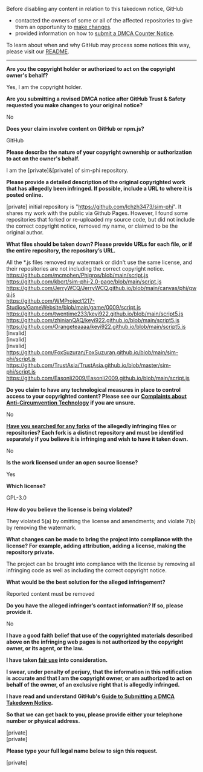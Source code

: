 Before disabling any content in relation to this takedown notice, GitHub
- contacted the owners of some or all of the affected repositories to give them an opportunity to [make changes](https://docs.github.com/en/github/site-policy/dmca-takedown-policy#a-how-does-this-actually-work).
- provided information on how to [submit a DMCA Counter Notice](https://docs.github.com/en/articles/guide-to-submitting-a-dmca-counter-notice).

To learn about when and why GitHub may process some notices this way, please visit our [README](https://github.com/github/dmca/blob/master/README.md#anatomy-of-a-takedown-notice).

---

**Are you the copyright holder or authorized to act on the copyright owner's behalf?**

Yes, I am the copyright holder.

**Are you submitting a revised DMCA notice after GitHub Trust & Safety requested you make changes to your original notice?**

No

**Does your claim involve content on GitHub or npm.js?**

GitHub

**Please describe the nature of your copyright ownership or authorization to act on the owner's behalf.**

I am the [private]&[private] of sim-phi repository.

**Please provide a detailed description of the original copyrighted work that has allegedly been infringed. If possible, include a URL to where it is posted online.**

[private] initial repository is "https://github.com/lchzh3473/sim-phi". It shares my work with the public via Github Pages.
However, I found some repositories that forked or re-uploaded my source code, but did not include the correct copyright notice, removed my name, or claimed to be the original author.

**What files should be taken down? Please provide URLs for each file, or if the entire repository, the repository’s URL.**

All the *.js files removed my watermark or didn't use the same license, and their repositories are not including the correct copyright notice.
https://github.com/mcmohen/Phigros/blob/main/script.js   
https://github.com/kbcrt/sim-phi-2.0-page/blob/main/script.js  
https://github.com/JerryWCQ/JerryWCQ.github.io/blob/main/canvas/phi/qwq.js  
https://github.com/WMProject1217-Studios/GameWebsite/blob/main/game/0009/script.js  
https://github.com/twentime233/keyi922.github.io/blob/main/script5.js  
https://github.com/zhinianQAQ/keyi922.github.io/blob/main/script5.js  
https://github.com/Orangeteaaaa/keyi922.github.io/blob/main/script5.js  
[invalid]  
[invalid]  
[invalid]  
https://github.com/FoxSuzuran/FoxSuzuran.github.io/blob/main/sim-phi/script.js  
https://github.com/TrustAsia/TrustAsia.github.io/blob/master/sim-phi/script.js  
https://github.com/Easonli2009/Easonli2009.github.io/blob/main/script.js  

**Do you claim to have any technological measures in place to control access to your copyrighted content? Please see our <a href="https://docs.github.com/articles/guide-to-submitting-a-dmca-takedown-notice#complaints-about-anti-circumvention-technology">Complaints about Anti-Circumvention Technology</a> if you are unsure.**

No

**<a href="https://docs.github.com/articles/dmca-takedown-policy#b-what-about-forks-or-whats-a-fork">Have you searched for any forks</a> of the allegedly infringing files or repositories? Each fork is a distinct repository and must be identified separately if you believe it is infringing and wish to have it taken down.**

No

**Is the work licensed under an open source license?**

Yes

**Which license?**

GPL-3.0

**How do you believe the license is being violated?**

They violated 5(a) by omitting the license and amendments; and violate 7(b) by removing the watermark.

**What changes can be made to bring the project into compliance with the license? For example, adding attribution, adding a license, making the repository private.**

The project can be brought into compliance with the license by removing all infringing code as well as including the correct copyright notice.

**What would be the best solution for the alleged infringement?**

Reported content must be removed

**Do you have the alleged infringer’s contact information? If so, please provide it.**

No

**I have a good faith belief that use of the copyrighted materials described above on the infringing web pages is not authorized by the copyright owner, or its agent, or the law.**

**I have taken <a href="https://www.lumendatabase.org/topics/22">fair use</a> into consideration.**

**I swear, under penalty of perjury, that the information in this notification is accurate and that I am the copyright owner, or am authorized to act on behalf of the owner, of an exclusive right that is allegedly infringed.**

**I have read and understand GitHub's <a href="https://docs.github.com/articles/guide-to-submitting-a-dmca-takedown-notice/">Guide to Submitting a DMCA Takedown Notice</a>.**

**So that we can get back to you, please provide either your telephone number or physical address.**

[private]  
[private]  

**Please type your full legal name below to sign this request.**

[private]  
